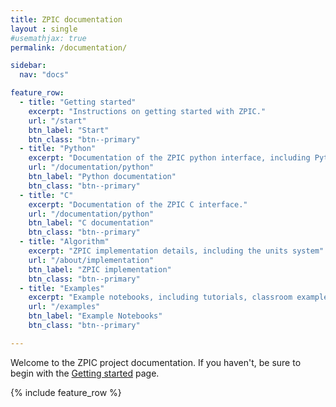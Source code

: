 ```yaml
---
title: ZPIC documentation
layout : single
#usemathjax: true
permalink: /documentation/

sidebar:
  nav: "docs"

feature_row:
  - title: "Getting started"
    excerpt: "Instructions on getting started with ZPIC."
    url: "/start"
    btn_label: "Start"
    btn_class: "btn--primary"
  - title: "Python"
    excerpt: "Documentation of the ZPIC python interface, including Python API reference."
    url: "/documentation/python"
    btn_label: "Python documentation"
    btn_class: "btn--primary"
  - title: "C"
    excerpt: "Documentation of the ZPIC C interface."
    url: "/documentation/python"
    btn_label: "C documentation"
    btn_class: "btn--primary"
  - title: "Algorithm"
    excerpt: "ZPIC implementation details, including the units system"
    url: "/about/implementation"
    btn_label: "ZPIC implementation"
    btn_class: "btn--primary"
  - title: "Examples"
    excerpt: "Example notebooks, including tutorials, classroom examples, and landmark papers."
    url: "/examples"
    btn_label: "Example Notebooks"
    btn_class: "btn--primary"

---
```


Welcome to the ZPIC project documentation. If you haven't, be sure to begin with the [Getting started](/start) page.

{% include feature_row %}
